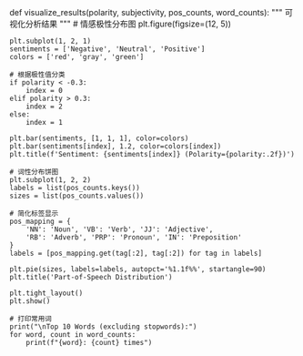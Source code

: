 def visualize_results(polarity, subjectivity, pos_counts, word_counts):
    """
    可视化分析结果
    """
    # 情感极性分布图
    plt.figure(figsize=(12, 5))
    
    plt.subplot(1, 2, 1)
    sentiments = ['Negative', 'Neutral', 'Positive']
    colors = ['red', 'gray', 'green']
    
    # 根据极性值分类
    if polarity < -0.3:
        index = 0
    elif polarity > 0.3:
        index = 2
    else:
        index = 1
    
    plt.bar(sentiments, [1, 1, 1], color=colors)
    plt.bar(sentiments[index], 1.2, color=colors[index])
    plt.title(f'Sentiment: {sentiments[index]} (Polarity={polarity:.2f})')
    
    # 词性分布饼图
    plt.subplot(1, 2, 2)
    labels = list(pos_counts.keys())
    sizes = list(pos_counts.values())
    
    # 简化标签显示
    pos_mapping = {
        'NN': 'Noun', 'VB': 'Verb', 'JJ': 'Adjective',
        'RB': 'Adverb', 'PRP': 'Pronoun', 'IN': 'Preposition'
    }
    labels = [pos_mapping.get(tag[:2], tag[:2]) for tag in labels]
    
    plt.pie(sizes, labels=labels, autopct='%1.1f%%', startangle=90)
    plt.title('Part-of-Speech Distribution')
    
    plt.tight_layout()
    plt.show()
    
    # 打印常用词
    print("\nTop 10 Words (excluding stopwords):")
    for word, count in word_counts:
        print(f"{word}: {count} times")

